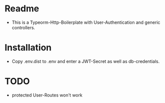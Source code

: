 # Readme

- This is a Typeorm-Http-Boilerplate with User-Authentication and generic controllers.

# Installation

- Copy .env.dist to .env and enter a JWT-Secret as well as db-credentials.

# TODO

- protected User-Routes won't work

